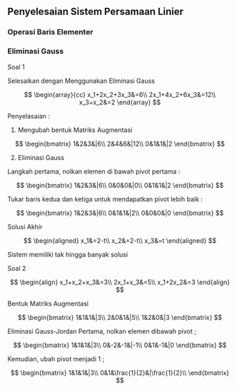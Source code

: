 ## Penyelesaian Sistem Persamaan Linier
### Operasi Baris Elementer 

### Eliminasi Gauss

Soal 1

Selesaikan dengan Menggunakan Eliminasi Gauss

$$
\begin{array}{cc}
x_1+2x_2+3x_3&=6\\
2x_1+4x_2+6x_3&=12\\
x_3+x_2&=2
\end{array}
$$

Penyelasaian :

1. Mengubah bentuk Matriks Augmentasi

$$
\begin{bmatrix}
1&2&3&|6\\
2&4&6&|12\\
0&1&1&|2
\end{bmatrix}
$$

2. Eliminasi Gauss

Langkah pertama, nolkan elemen di bawah pivot pertama : 

$$
\begin{bmatrix}
1&2&3&|6\\
0&0&0&|0\\
0&1&1&|2
\end{bmatrix}
$$

Tukar baris kedua dan ketiga untuk mendapatkan pivot lebih baik : 

$$
\begin{bmatrix}
1&2&3&|6\\
0&1&1&|2\\
0&0&0&|0
\end{bmatrix}
$$
 
 Solusi Akhir
 
$$
\begin{aligned}
x_1&=2-t\\
x_2&=2-t\\
x_3&=t
\end{aligned}
$$

Sistem memiliki tak hingga banyak solusi


Soal 2

$$
\begin{align}
x_1+x_2+x_3&=3\\
2x_1+x_3&=5\\
x_1+2x_2&=3
\end{align}
$$

Bentuk Matriks Augmentasi

$$
\begin{bmatrix}
1&1&1&|3\\
2&0&1&|5\\
1&2&0&|3
\end{bmatrix}
$$

Eliminasi Gauss-Jordan
Pertama, nolkan elemen dibawah pivot ;

$$
\begin{bmatrix}
1&1&1&|3\\
0&-2&-1&|-1\\
0&1&-1&|0
\end{bmatrix}
$$

Kemudian, ubah pivot menjadi 1 ;

$$
\begin{bmatrix}
1&1&1&|3\\
0&1&\frac{1}{2}&|\frac{1}{2}\\
\end{bmatrix}
$$



